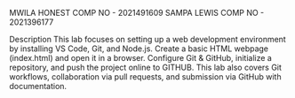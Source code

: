 MWILA HONEST COMP NO - 2021491609
SAMPA LEWIS COMP NO - 2021396177

 Description 
 This lab focuses on setting up a web development environment by installing VS Code, Git, and Node.js. Create a basic HTML webpage (index.html) and open it in a browser. Configure Git & GitHub, initialize a repository, and push the project online to GITHUB. This lab also covers Git workflows, collaboration via pull requests, and submission via GitHub with documentation.
 